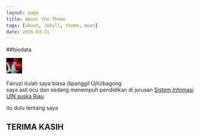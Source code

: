 ```yaml
---
layout: page
title: About the Theme
tags: [about, Jekyll, theme, moon]
date: 2016-03-21
---
```

    
##biodata


 <img src="/assets/img/uji.jpg" height="42" width="42"> 


<p>Fairuzi itulah saya biasa dipanggil Ujhi/bagong<br>
saya asli ocu dan sedang menempuh pendidikan di jurusan <a href="sif.uin-suska.ac.id"> Sistem Infomasi </a><br>
<a href="uin-suska.ac.id">UIN suska Riau</a>


<p> itu dulu tentang saya 

<h2> TERIMA KASIH </H2>
